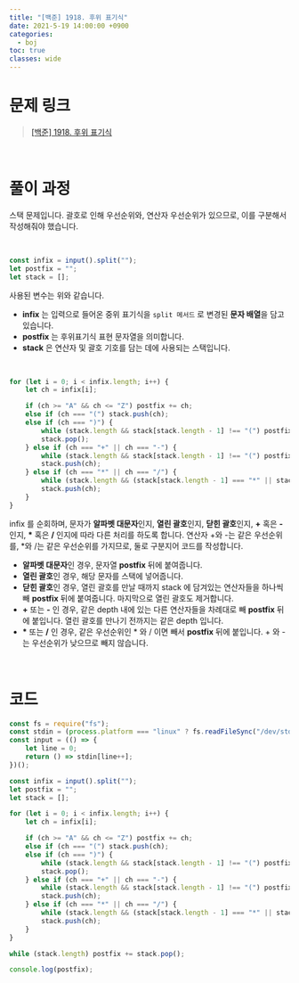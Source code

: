 ```yaml
---
title: "[백준] 1918. 후위 표기식"
date: 2021-5-19 14:00:00 +0900
categories:
  - boj
toc: true
classes: wide
---
```


# 문제 링크

> [[백준] 1918. 후위 표기식](https://www.acmicpc.net/problem/1918)

<br>

# 풀이 과정

스택 문제입니다. 괄호로 인해 우선순위와, 연산자 우선순위가 있으므로, 이를 구분해서 작성해줘야 했습니다.

<br>

```jsx
const infix = input().split("");
let postfix = "";
let stack = [];
```

사용된 변수는 위와 같습니다.

- **infix** 는 입력으로 들어온 중위 표기식을 `split 메서드` 로 변경된 **문자 배열**을 담고 있습니다.
- **postfix** 는 후위표기식 표현 문자열을 의미합니다.
- **stack** 은 연산자 및 괄호 기호를 담는 데에 사용되는 스택입니다.

<br>

```jsx
for (let i = 0; i < infix.length; i++) {
    let ch = infix[i];

    if (ch >= "A" && ch <= "Z") postfix += ch;
    else if (ch === "(") stack.push(ch);
    else if (ch === ")") {
        while (stack.length && stack[stack.length - 1] !== "(") postfix += stack.pop();
        stack.pop();
    } else if (ch === "+" || ch === "-") {
        while (stack.length && stack[stack.length - 1] !== "(") postfix += stack.pop();
        stack.push(ch);
    } else if (ch === "*" || ch === "/") {
        while (stack.length && (stack[stack.length - 1] === "*" || stack[stack.length - 1] === "/")) postfix += stack.pop();
        stack.push(ch);
    }
}
```

infix 를 순회하며, 문자가 **알파벳 대문자**인지, **열린 괄호**인지, **닫힌 괄호**인지, **+** 혹은 **-** 인지, **\*** 혹은 **/** 인지에 따라 다른 처리를 하도록 합니다. 연산자 +와 -는 같은 우선순위를, *와 /는 같은 우선순위를 가지므로, 둘로 구분지어 코드를 작성합니다.

- **알파벳 대문자**인 경우, 문자열 **postfix** 뒤에 붙여줍니다.
- **열린 괄호**인 경우, 해당 문자를 스택에 넣어줍니다.
- **닫힌 괄호**인 경우, 열린 괄호를 만날 때까지 stack 에 담겨있는 연산자들을 하나씩 빼 **postfix** 뒤에 붙여줍니다. 마지막으로 열린 괄호도 제거합니다.
- **+** 또는 **-** 인 경우, 같은 depth 내에 있는 다른 연산자들을 차례대로 빼 **postfix** 뒤에 붙입니다. 열린 괄호를 만나기 전까지는 같은 depth 입니다.
- **\*** 또는 **/** 인 경우, 같은 우선순위인 * 와 / 이면 빼서 **postfix** 뒤에 붙입니다. + 와 - 는 우선순위가 낮으므로 빼지 않습니다.

<br>

# 코드

```jsx
const fs = require("fs");
const stdin = (process.platform === "linux" ? fs.readFileSync("/dev/stdin") : `A+B*C*((D-E)*G)`).toString().trim().split("\n");
const input = (() => {
    let line = 0;
    return () => stdin[line++];
})();

const infix = input().split("");
let postfix = "";
let stack = [];

for (let i = 0; i < infix.length; i++) {
    let ch = infix[i];

    if (ch >= "A" && ch <= "Z") postfix += ch;
    else if (ch === "(") stack.push(ch);
    else if (ch === ")") {
        while (stack.length && stack[stack.length - 1] !== "(") postfix += stack.pop();
        stack.pop();
    } else if (ch === "+" || ch === "-") {
        while (stack.length && stack[stack.length - 1] !== "(") postfix += stack.pop();
        stack.push(ch);
    } else if (ch === "*" || ch === "/") {
        while (stack.length && (stack[stack.length - 1] === "*" || stack[stack.length - 1] === "/")) postfix += stack.pop();
        stack.push(ch);
    }
}

while (stack.length) postfix += stack.pop();

console.log(postfix);
```